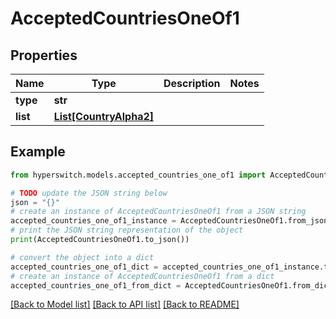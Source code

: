 # AcceptedCountriesOneOf1


## Properties

Name | Type | Description | Notes
------------ | ------------- | ------------- | -------------
**type** | **str** |  | 
**list** | [**List[CountryAlpha2]**](CountryAlpha2.md) |  | 

## Example

```python
from hyperswitch.models.accepted_countries_one_of1 import AcceptedCountriesOneOf1

# TODO update the JSON string below
json = "{}"
# create an instance of AcceptedCountriesOneOf1 from a JSON string
accepted_countries_one_of1_instance = AcceptedCountriesOneOf1.from_json(json)
# print the JSON string representation of the object
print(AcceptedCountriesOneOf1.to_json())

# convert the object into a dict
accepted_countries_one_of1_dict = accepted_countries_one_of1_instance.to_dict()
# create an instance of AcceptedCountriesOneOf1 from a dict
accepted_countries_one_of1_from_dict = AcceptedCountriesOneOf1.from_dict(accepted_countries_one_of1_dict)
```
[[Back to Model list]](../README.md#documentation-for-models) [[Back to API list]](../README.md#documentation-for-api-endpoints) [[Back to README]](../README.md)


